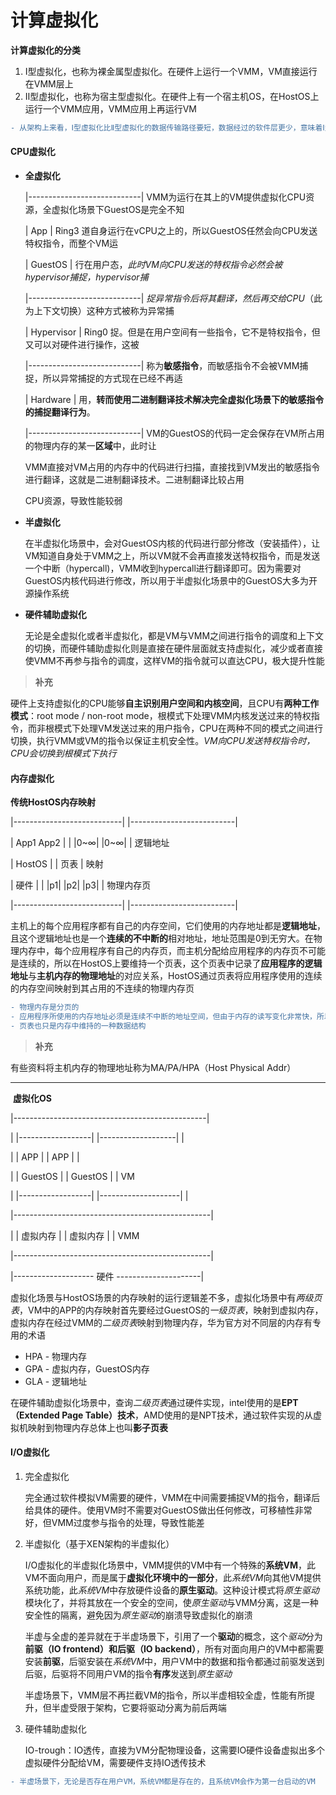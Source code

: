 # 计算虚拟化

**计算虚拟化的分类**

1. Ⅰ型虚拟化，也称为裸金属型虚拟化。在硬件上运行一个VMM，VM直接运行在VMM层上
2. Ⅱ型虚拟化，也称为宿主型虚拟化。在硬件上有一个宿主机OS，在HostOS上运行一个VMM应用，VMM应用上再运行VM

```diff
- 从架构上来看，Ⅰ型虚拟化比Ⅱ型虚拟化的数据传输路径要短，数据经过的软件层更少，意味着Ⅰ型虚拟化的性能更强
```



#### CPU虚拟化

- **全虚拟化**

  |----------------------------|											VMM为运行在其上的VM提供虚拟化CPU资源，全虚拟化场景下GuestOS是完全不知

  |             App              | Ring3								道自身运行在vCPU之上的，所以GuestOS任然会向CPU发送特权指令，而整个VM运

  |           GuestOS        |											行在用户态，*此时VM向CPU发送的特权指令必然会被hypervisor捕捉，hypervisor捕*

  |----------------------------|											*捉异常指令后将其翻译，然后再交给CPU*（此为上下文切换）这种方式被称为异常捕

  |        Hypervisor       |  Ring0								捉。但是在用户空间有一些指令，它不是特权指令，但又可以对硬件进行操作，这被

  |----------------------------|											称为**敏感指令**，而敏感指令不会被VMM捕捉，所以异常捕捉的方式现在已经不再适

  |         Hardware        |											用，**转而使用二进制翻译技术解决完全虚拟化场景下的敏感指令的捕捉翻译行为**。

  |----------------------------|											VM的GuestOS的代码一定会保存在VM所占用的物理内存的某一**区域**中，此时让

  VMM直接对VM占用的内存中的代码进行扫描，直接找到VM发出的敏感指令进行翻译，这就是二进制翻译技术。二进制翻译比较占用

  CPU资源，导致性能较弱

- **半虚拟化**

  在半虚拟化场景中，会对GuestOS内核的代码进行部分修改（安装插件），让VM知道自身处于VMM之上，所以VM就不会再直接发送特权指令，而是发送一个中断（hypercall)，VMM收到hypercall进行翻译即可。因为需要对GuestOS内核代码进行修改，所以用于半虚拟化场景中的GuestOS大多为开源操作系统

- **硬件辅助虚拟化**

  无论是全虚拟化或者半虚拟化，都是VM与VMM之间进行指令的调度和上下文的切换，而硬件辅助虚拟化则是直接在硬件层面就支持虚拟化，减少或者直接使VMM不再参与指令的调度，这样VM的指令就可以直达CPU，极大提升性能

> **补充**

硬件上支持虚拟化的CPU能够**自主识别用户空间和内核空间**，且CPU有**两种工作模式**：root mode / non-root mode，根模式下处理VMM内核发送过来的特权指令，而非根模式下处理VM发送过来的用户指令，CPU在两种不同的模式之间进行切换，执行VMM或VM的指令以保证主机安全性。*VM向CPU发送特权指令时，CPU会切换到根模式下执行*



#### 内存虚拟化

**传统HostOS内存映射**

|---------------------------|          |--------------------------|

|    App1        App2   |          | |0~∞|      |0~∞|  | 逻辑地址

|           HostOS         |          |             页表            | 映射

|             硬件             |          | |p1|  |p2|  |p3| | 物理内存页

|---------------------------|          |--------------------------|

 主机上的每个应用程序都有自己的内存空间，它们使用的内存地址都是**逻辑地址**，且这个逻辑地址也是一个**连续的不中断的**相对地址，地址范围是0到无穷大。在物理内存中，每个应用程序有自己的内存页，而主机分配给应用程序的内存页不可能是连续的，所以在HostOS上要维持一个页表，这个页表中记录了**应用程序的逻辑地址**与**主机内存的物理地址**的对应关系，HostOS通过页表将应用程序使用的连续的内存空间映射到其占用的不连续的物理内存页

```diff
- 物理内存是分页的
- 应用程序所使用的内存地址必须是连续不中断的地址空间，但由于内存的读写变化非常快，所以物理内存页几乎不可能提供连续不中断的内存页
- 页表也只是内存中维持的一种数据结构
```

> **补充**

有些资料将主机内存的物理地址称为MA/PA/HPA（Host Physical Addr）

---

​                       **虚拟化OS**

|------------------------------------------------|

| |------------------|   |-------------------| |

| |       APP        |   |         APP        | |

| |    GuestOS  |   |      GuestOS   | |   VM

| |------------------|   |--------------------| |

|-------------------------------------------------|

|  |  虚拟内存   |    |     虚拟内存    | |  VMM

|-------------------------------------------------|

|-------------------- 硬件 ---------------------|

虚拟化场景与HostOS场景的内存映射的运行逻辑差不多，虚拟化场景中有*两级页表*，VM中的APP的内存映射首先要经过GuestOS的*一级页表*，映射到虚拟内存，虚拟内存在经过VMM的*二级页表*映射到物理内存，华为官方对不同层的内存有专用的术语

- HPA - 物理内存
- GPA - 虚拟内存，GuestOS内存
- GLA - 逻辑地址

在硬件辅助虚拟化场景中，查询*二级页表*通过硬件实现，intel使用的是**EPT（Extended Page Table）技术**，AMD使用的是NPT技术，通过软件实现的从虚拟机映射到物理内存总体上也叫**影子页表**



#### I/O虚拟化

1. 完全虚拟化

   完全通过软件模拟VM需要的硬件，VMM在中间需要捕捉VM的指令，翻译后给具体的硬件。使用VM时不需要对GuestOS做出任何修改，可移植性非常好，但VMM过度参与指令的处理，导致性能差

2. 半虚拟化（基于XEN架构的半虚拟化）

   I/O虚拟化的半虚拟化场景中，VMM提供的VM中有一个特殊的**系统VM**，此VM不面向用户，而是属于**虚拟化环境中的一部分**，此*系统VM*向其他VM提供系统功能，此*系统VM*中存放硬件设备的**原生驱动**。这种设计模式将*原生驱动*模块化了，并将其放在一个安全的空间，使*原生驱动*与VMM分离，这是一种安全性的隔离，避免因为*原生驱动*的崩溃导致虚拟化的崩溃

   半虚与全虚的差异就在于半虚场景下，引用了一个**驱动**的概念，这个*驱动*分为**前驱（IO frontend）**和**后驱（IO backend）**，所有对面向用户的VM中都需要安装**前驱**，后驱安装在*系统VM*中，用户VM中的数据和指令都通过前驱发送到后驱，后驱将不同用户VM的指令**有序**发送到*原生驱动*

   半虚场景下，VMM层不再拦截VM的指令，所以半虚相较全虚，性能有所提升，但半虚受限于架构，它要将驱动分离为前后两端

3. 硬件辅助虚拟化

   IO-trough：IO透传，直接为VM分配物理设备，这需要IO硬件设备虚拟出多个虚拟硬件分配给VM，需要硬件支持IO透传技术

```diff
- 半虚场景下，无论是否存在用户VM，系统VM都是存在的，且系统VM会作为第一台启动的VM
```


